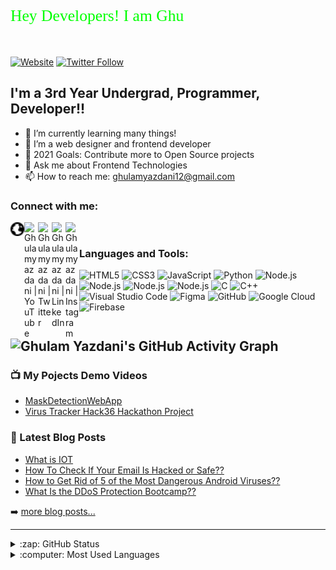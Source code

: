 <div align="center">
<svg width="100%"  viewBox="30 -50 600" xmlns="http://www.w3.org/2000/svg" xmlns:xlink="http://www.w3.org/1999/xlink" version="1.1">
 <path id="path">
		<animate attributeName="d" from="m0,110 h0" to="m0,110 h1100" dur="6.8s" begin="0s" repeatCount="indefinite"/>
	</path>
	<text font-size="1.6rem" font-family="Montserrat" fill='rgb(0%, 100%, 0%)'>
		<textPath xlink:href="#path">Hey Developers! I am  Ghulam Yazdani...
    </textPath>
	</text>
</svg>

</div>

[![Website](https://img.shields.io/website?label=Proleaker.com&style=for-the-badge&url=https%3A%2F%2Fproleaker.com)](https://proleaker.com)
[![Twitter Follow](https://img.shields.io/twitter/follow/iamyazreza?color=1DA1F2&logo=twitter&style=for-the-badge)](https://twitter.com/iamyazreza)

## I'm a 3rd Year Undergrad, Programmer, Developer!!

- 🌱 I’m currently learning many things!
- 👯 I’m a web designer and frontend developer
- 🥅 2021 Goals: Contribute more to Open Source projects
- 💬 Ask me about Frontend Technologies
- 📫 How to reach me: [ghulamyazdani12@gmail.com](mailto:ghulamyazdani12@gmail.com)

### Connect with me:

[<img align="left" alt="Ghulamyazdani" width="22px" src="https://raw.githubusercontent.com/iconic/open-iconic/master/svg/globe.svg" />][website]
[<img align="left" alt="Ghulamyazdani | YouTube" width="22px" src="https://cdn.jsdelivr.net/npm/simple-icons@v3/icons/youtube.svg" />][youtube]
[<img align="left" alt="Ghulamyazdani | Twitter" width="22px" src="https://cdn.jsdelivr.net/npm/simple-icons@v3/icons/twitter.svg" />][twitter]
[<img align="left" alt="Ghulamyazdani | LinkedIn" width="22px" src="https://cdn.jsdelivr.net/npm/simple-icons@v3/icons/linkedin.svg" />][linkedin]
[<img align="left" alt="Ghulamyazdani | Instagram" width="22px" src="https://cdn.jsdelivr.net/npm/simple-icons@v3/icons/instagram.svg" />][instagram]

<br />

### Languages and Tools:

<img alt="HTML5" src="https://img.shields.io/badge/html5%20-%23E34F26.svg?&style=for-the-badge&logo=html5&logoColor=white"/> <img alt="CSS3" src="https://img.shields.io/badge/css3%20-%231572B6.svg?&style=for-the-badge&logo=css3&logoColor=white"/>
<img alt="JavaScript" src="https://img.shields.io/badge/javascript%20-%23323330.svg?&style=for-the-badge&logo=javascript&logoColor=%23F7DF1E"/>
<img alt="Python" src="https://img.shields.io/badge/python%20-%2314354C.svg?&style=for-the-badge&logo=python&logoColor=white"/>
<img alt="Node.js" src="https://img.shields.io/badge/Node.js-43853D?style=for-the-badge&logo=node.js&logoColor=white"/>
<img alt="Node.js" src="https://img.shields.io/badge/React-20232A?style=for-the-badge&logo=react&logoColor=61DAFB"/>
<img alt="Node.js" src="https://img.shields.io/badge/Bootstrap-563D7C?style=for-the-badge&logo=bootstrap&logoColor=white"/>
<img alt="Node.js" src="https://img.shields.io/badge/jQuery-0769AD?style=for-the-badge&logo=jquery&logoColor=white"/>
<img alt="C" src="https://img.shields.io/badge/c%20-%2300599C.svg?&style=for-the-badge&logo=c&logoColor=white"/>
<img alt="C++" src="https://img.shields.io/badge/c++%20-%2300599C.svg?&style=for-the-badge&logo=c%2B%2B&ogoColor=white"/>
<img alt="Visual Studio Code" src="https://img.shields.io/badge/Visual%20Studio%20Code-0078d7.svg?&style=for-the-badge&logo=visual-studio-code&logoColor=white"/>
<img alt="Figma" src="https://img.shields.io/badge/figma%20-%23F24E1E.svg?&style=for-the-badge&logo=figma&logoColor=white"/>
<img alt="GitHub" src="https://img.shields.io/badge/github%20-%23121011.svg?&style=for-the-badge&logo=github&logoColor=white"/>
<img alt="Google Cloud" src="https://img.shields.io/badge/Google%20Cloud%20-%234285F4.svg?&style=for-the-badge&logo=google-cloud&logoColor=white"/>
<img alt="Firebase" src="https://img.shields.io/badge/firebase-ffca28?style=for-the-badge&logo=firebase&logoColor=white"/>

![Ghulam Yazdani's GitHub Activity Graph](https://activity-graph.herokuapp.com/graph?username=ghulamyazdani&theme=xcode)
---

### 📺 My Pojects Demo Videos

<!-- YOUTUBE:START -->
- [MaskDetectionWebApp](https://www.youtube.com/watch?v=m5sHA1sG9zA)
- [Virus Tracker Hack36 Hackathon Project](https://www.youtube.com/watch?v=r3Wtf8QN1vg)
<!-- YOUTUBE:END -->


### 📕 Latest Blog Posts

<!-- BLOG-POST-LIST:START -->
- [What is IOT](https://proleaker.com/what-is-iot/)
- [How To Check If Your Email Is Hacked or Safe??](https://proleaker.com/how-to-check-if-your-email-is-hacked-or-safe/)
- [How to Get Rid of 5 of the Most Dangerous Android Viruses??](https://proleaker.com/how-to-get-rid-of-5-of-the-most-dangerous-android-viruses/)
- [What Is the DDoS Protection Bootcamp??](https://proleaker.com/what-is-the-ddos-protection-bootcamp/)
<!-- BLOG-POST-LIST:END -->

➡️ [more blog posts...](https://proleaker.com)

---


<details>
  <summary>:zap: GitHub Status</summary>

  ![Ghulamyazdani's GitHub stats](https://github-readme-stats.vercel.app/api?username=ghulamyazdani)
  
</details>
<details>
  <summary>:computer: Most Used Languages </summary>

  ![Top Langs](https://github-readme-stats.vercel.app/api/top-langs/?username=ghulamyazdani&langs_count=8)
  
</details>






[website]: https://proleaker.com
[twitter]: https://twitter.com/iamyazreza
[youtube]: https://www.youtube.com/channel/UCCU-ze7rm0xmNHezJmSd6bw
[instagram]: https://www.instagram.com/iamyazreza/
[linkedin]: https://linkedin.com/in/ghulamyazdani
[webdevplaylist]: https://www.youtube.com/playlist?list=PLkwxH9e_vrAJ0WbEsFA9W3I1W-g_BTsbt
[jsplaylist]: https://www.youtube.com/playlist?list=PLkwxH9e_vrALRJKu7wfXby3MKeflhTu6B
[cssplaylist]: https://www.youtube.com/playlist?list=PLkwxH9e_vrALSdvZuEh6gqQdmDoDIoqz4
[reactplaylist]: https://www.youtube.com/playlist?list=PLkwxH9e_vrAK4TdffpxKY3QGyHCpxFcQ0
